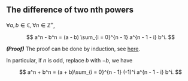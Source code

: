 ## The difference of two nth powers

$\forall a, b \in \mathbb{C}, \forall n \in \mathbb{Z}^+$,

$$
  a^n - b^n = (a - b) \sum_{i = 0}^{n - 1} a^{n - 1 - i} b^i.
$$

***(Proof)*** The proof can be done by induction, see [here](https://proofwiki.org/wiki/Difference_of_Two_Powers/Proof_4).

In particular, if $n$ is odd, replace $b$ with $-b$, we have

$$
  a^n + b^n = (a + b)\sum_{i = 0}^{n - 1} (-1)^i a^{n - 1 - i} b^i.
$$
